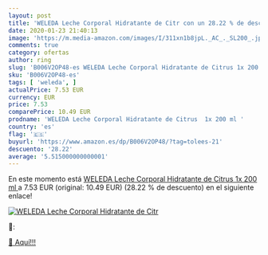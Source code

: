 ```yaml
---
layout: post
title: 'WELEDA Leche Corporal Hidratante de Citr con un 28.22 % de descuento'
date: 2020-01-23 21:40:13
image: 'https://m.media-amazon.com/images/I/311xn1b8jpL._AC_._SL200_.jpg'
comments: true
category: ofertas
author: ring
slug: 'B006V2OP48-es WELEDA Leche Corporal Hidratante de Citrus 1x 200 ml'
sku: 'B006V2OP48-es'
tags: [ 'weleda', ]
actualPrice: 7.53 EUR
currency: EUR
price: 7.53
comparePrice: 10.49 EUR
prodname: 'WELEDA Leche Corporal Hidratante de Citrus  1x 200 ml '
country: 'es'
flag: '🇪🇸'
buyurl: 'https://www.amazon.es/dp/B006V2OP48/?tag=tolees-21'
descuento: '28.22'
average: '5.515000000000001'
---
```


En este momento está [WELEDA Leche Corporal Hidratante de Citrus  1x 200 ml ](https://www.amazon.es/dp/B006V2OP48/?tag=tolees-21) a 7.53 EUR (original: 10.49 EUR) (28.22 %  de descuento) en el siguiente enlace!

[![WELEDA Leche Corporal Hidratante de Citr](https://m.media-amazon.com/images/I/311xn1b8jpL._AC_._SL200_.jpg)](https://www.amazon.es/dp/B006V2OP48/?tag=tolees-21)

🔎:


[🛒 Aquí!!!](https://www.amazon.es/dp/B006V2OP48/?tag=tolees-21)

